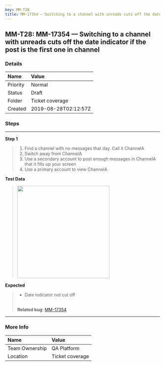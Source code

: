 ```yaml
---
key: MM-T28
title: MM-17354 — Switching to a channel with unreads cuts off the date indicator if the post is the first one in channel
---
```


## MM-T28: MM-17354 — Switching to a channel with unreads cuts off the date indicator if the post is the first one in channel

### Details

| Name     | Value                |
| :------- | :------------------- |
| Priority | Normal               |
| Status   | Draft                |
| Folder   | Ticket coverage      |
| Created  | 2019-08-28T02:12:57Z |

### Steps

<hr/>

**Step 1**

> <article><ol><li>Find a channel with no messages that day. Call it ChannelA</li><li>Switch away from ChannelA</li><li>Use a secondary account to post enough messages in ChannelA that it fills up your screen</li><li>Use a primary account to view ChannelA</li></ol></article>

**Test Data**

> <article><img src="https://smartbear-tm4j-prod-us-west-2-attachment-rich-text.s3.us-west-2.amazonaws.com/embedded-f3277290f945470c4add5d21ef3dc7ca7b74388fc7152bfb6b99ae58c66a95a8-1566960235728-Image+Pasted+at+2019-7-26+12-57.png" style="width: 300px;" class="fr-fil fr-dib"></article>

**Expected**

> <article><ul><li>Date indicator not cut off</li></ul><br><strong>Related bug</strong>: <a href="https://mattermost.atlassian.net/browse/MM-17354" rel="noopener noreferrer" target="_blank">MM-17354</a></article>

<hr/>

### More Info

| Name           | Value           |
| :------------- | :-------------- |
| Team Ownership | QA Platform     |
| Location       | Ticket coverage |
